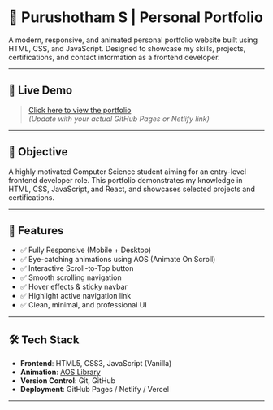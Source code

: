 # 💼 Purushotham S | Personal Portfolio

A modern, responsive, and animated personal portfolio website built using HTML, CSS, and JavaScript. Designed to showcase my skills, projects, certifications, and contact information as a frontend developer.

---

## 📌 Live Demo

> [Click here to view the portfolio](https://yourusername.github.io/portfolio/)  
*(Update with your actual GitHub Pages or Netlify link)*

---

## 🎯 Objective

A highly motivated Computer Science student aiming for an entry-level frontend developer role. This portfolio demonstrates my knowledge in HTML, CSS, JavaScript, and React, and showcases selected projects and certifications.

---

## 🚀 Features

- ✅ Fully Responsive (Mobile + Desktop)
- ✅ Eye-catching animations using AOS (Animate On Scroll)
- ✅ Interactive Scroll-to-Top button
- ✅ Smooth scrolling navigation
- ✅ Hover effects & sticky navbar
- ✅ Highlight active navigation link
- ✅ Clean, minimal, and professional UI

---

## 🛠️ Tech Stack

- **Frontend**: HTML5, CSS3, JavaScript (Vanilla)
- **Animation**: [AOS Library](https://michalsnik.github.io/aos/)
- **Version Control**: Git, GitHub
- **Deployment**: GitHub Pages / Netlify / Vercel

---



